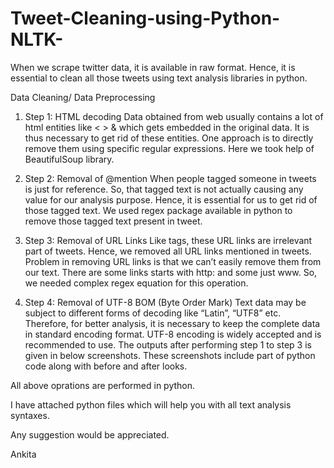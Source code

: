 # Tweet-Cleaning-using-Python-NLTK-
When we scrape twitter data, it is available in raw format. Hence, it is essential to clean all those tweets using text analysis libraries in python. 

Data Cleaning/ Data Preprocessing

1. Step 1: HTML decoding 
Data obtained from web usually contains a lot of html entities like &lt; &gt; &amp; which gets embedded in the original data. It is thus necessary to get rid of these entities. One approach is to directly remove them using specific regular expressions. Here we took help of BeautifulSoup library. 

2. Step 2: Removal of @mention 
When people tagged someone in tweets is just for reference. So, that tagged text is not actually causing any value for our analysis purpose. Hence, it is essential for us to get rid of those tagged text. We used regex package available in python to remove those tagged text present in tweet. 

3. Step 3: Removal of URL Links
Like tags, these URL links are irrelevant part of tweets. Hence, we removed all URL links mentioned in tweets. Problem in removing URL links is that we can’t easily remove them from our text. There are some links starts with http: and some just www. So, we needed complex regex equation for this operation.

4. Step 4: Removal of UTF-8 BOM (Byte Order Mark)
Text data may be subject to different forms of decoding like “Latin”, “UTF8” etc. Therefore, for better analysis, it is necessary to keep the complete data in standard encoding format. UTF-8 encoding is widely accepted and is recommended to use.
The outputs after performing step 1 to step 3 is given in below screenshots. These screenshots include part of python code along with before and after looks.   


All above oprations are performed in python. 

I have attached python files which will help you with all text analysis syntaxes. 

Any suggestion would be appreciated.

Ankita
